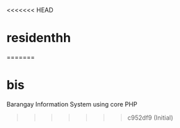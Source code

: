 <<<<<<< HEAD
# residenthh
=======
# bis
Barangay Information System using core PHP
>>>>>>> c952df9 (Initial)
